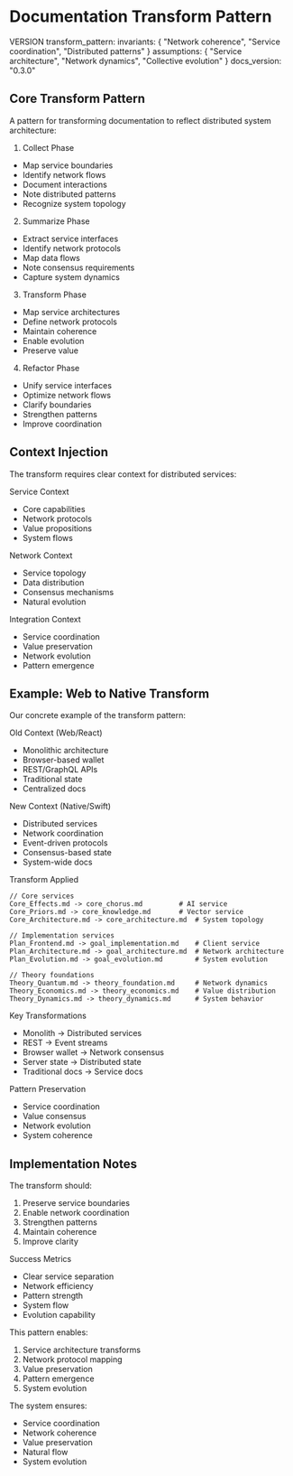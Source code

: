 # Documentation Transform Pattern

VERSION transform_pattern:
invariants: {
"Network coherence",
"Service coordination",
"Distributed patterns"
}
assumptions: {
"Service architecture",
"Network dynamics",
"Collective evolution"
}
docs_version: "0.3.0"

## Core Transform Pattern

A pattern for transforming documentation to reflect distributed system architecture:

1. Collect Phase
- Map service boundaries
- Identify network flows
- Document interactions
- Note distributed patterns
- Recognize system topology

2. Summarize Phase
- Extract service interfaces
- Identify network protocols
- Map data flows
- Note consensus requirements
- Capture system dynamics

3. Transform Phase
- Map service architectures
- Define network protocols
- Maintain coherence
- Enable evolution
- Preserve value

4. Refactor Phase
- Unify service interfaces
- Optimize network flows
- Clarify boundaries
- Strengthen patterns
- Improve coordination

## Context Injection

The transform requires clear context for distributed services:

Service Context
- Core capabilities
- Network protocols
- Value propositions
- System flows

Network Context
- Service topology
- Data distribution
- Consensus mechanisms
- Natural evolution

Integration Context
- Service coordination
- Value preservation
- Network evolution
- Pattern emergence

## Example: Web to Native Transform

Our concrete example of the transform pattern:

Old Context (Web/React)
- Monolithic architecture
- Browser-based wallet
- REST/GraphQL APIs
- Traditional state
- Centralized docs

New Context (Native/Swift)
- Distributed services
- Network coordination
- Event-driven protocols
- Consensus-based state
- System-wide docs

Transform Applied
```
// Core services
Core_Effects.md -> core_chorus.md         # AI service
Core_Priors.md -> core_knowledge.md       # Vector service
Core_Architecture.md -> core_architecture.md  # System topology

// Implementation services
Plan_Frontend.md -> goal_implementation.md    # Client service
Plan_Architecture.md -> goal_architecture.md  # Network architecture
Plan_Evolution.md -> goal_evolution.md        # System evolution

// Theory foundations
Theory_Quantum.md -> theory_foundation.md     # Network dynamics
Theory_Economics.md -> theory_economics.md    # Value distribution
Theory_Dynamics.md -> theory_dynamics.md      # System behavior
```

Key Transformations
- Monolith → Distributed services
- REST → Event streams
- Browser wallet → Network consensus
- Server state → Distributed state
- Traditional docs → Service docs

Pattern Preservation
- Service coordination
- Value consensus
- Network evolution
- System coherence

## Implementation Notes

The transform should:
1. Preserve service boundaries
2. Enable network coordination
3. Strengthen patterns
4. Maintain coherence
5. Improve clarity

Success Metrics
- Clear service separation
- Network efficiency
- Pattern strength
- System flow
- Evolution capability

This pattern enables:
1. Service architecture transforms
2. Network protocol mapping
3. Value preservation
4. Pattern emergence
5. System evolution

The system ensures:
- Service coordination
- Network coherence
- Value preservation
- Natural flow
- System evolution
